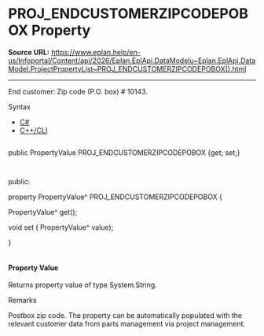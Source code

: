 # PROJ_ENDCUSTOMERZIPCODEPOBOX Property

**Source URL:** https://www.eplan.help/en-us/Infoportal/Content/api/2026/Eplan.EplApi.DataModelu~Eplan.EplApi.DataModel.ProjectPropertyList~PROJ_ENDCUSTOMERZIPCODEPOBOX().html

---

End customer: Zip code (P.O. box) # 10143.

Syntax

- [C#](#i-syntax-CS)
- [C++/CLI](#i-syntax-CPP2005)

```
```
public PropertyValue PROJ_ENDCUSTOMERZIPCODEPOBOX {get; set;}
```
```

```
```
public:

property PropertyValue^ PROJ_ENDCUSTOMERZIPCODEPOBOX {

   PropertyValue^ get();

   void set (    PropertyValue^ value);

}
```
```

#### Property Value

Returns property value of type System.String.

Remarks

Postbox zip code. The property can be automatically populated with the relevant customer data from parts management via project management.

